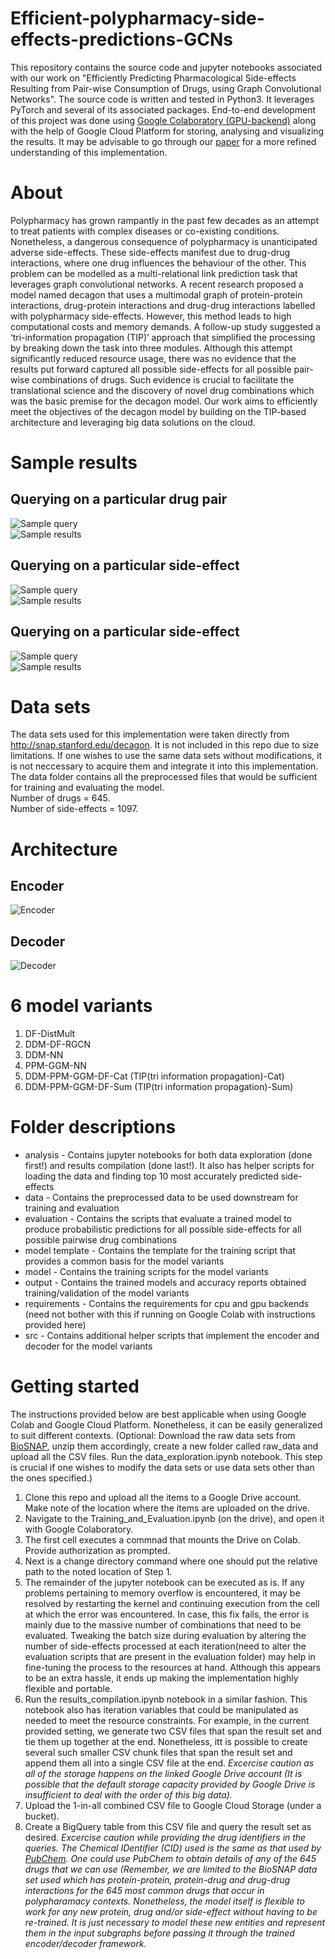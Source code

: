 # Efficient-polypharmacy-side-effects-predictions-GCNs
 This repository contains the source code and jupyter notebooks associated with our work on "Efficiently Predicting Pharmacological Side-effects Resulting from Pair-wise  Consumption of Drugs, using Graph Convolutional Networks". The source code is written and tested in Python3. It leverages PyTorch and several of its associated packages. End-to-end development of this project was done using [Google Colaboratory (GPU-backend)]() along with the help of Google Cloud Platform for storing, analysing and visualizing the results. It may be advisable to go through our [paper]() for a more refined understanding of this implementation.

# About 
 Polypharmacy has grown rampantly in the past few decades as an attempt to treat patients with complex diseases or co-existing conditions. Nonetheless, a dangerous consequence of polypharmacy is unanticipated adverse side-effects. These side-effects manifest due to drug-drug interactions, where one drug influences the behaviour of the other. This problem can be modelled as a multi-relational link prediction task that leverages graph convolutional networks. A recent research proposed a model named decagon that uses a multimodal graph of protein-protein interactions, drug-protein interactions and drug-drug interactions labelled with polypharmacy side-effects. However, this method leads to high computational costs and memory demands. A follow-up study suggested a ‘tri-information propagation (TIP)’ approach that simplified the processing by breaking down the task into three modules. Although this attempt significantly reduced resource usage, there was no evidence that the results put forward captured all possible side-effects for all possible pair-wise combinations of drugs. Such evidence is crucial to facilitate the translational science and the discovery of novel drug combinations which was the basic premise for the decagon model. Our work aims to efficiently meet the objectives of the decagon model by building on the TIP-based architecture and leveraging big data solutions on the cloud. 
 
# Sample results
## Querying on a particular drug pair
![Sample query](/img/sample_query_1.png)  
![Sample results](/img/sample_query_results_1.png)  
## Querying on a particular side-effect 
![Sample query](/img/sample_query_2.png)  
![Sample results](/img/sample_query_results_2.png)  
## Querying on a particular side-effect 
![Sample query](/img/sample_query_3.png)  
![Sample results](/img/sample_query_results_3.png)  

# Data sets
The data sets used for this implementation were taken directly from http://snap.stanford.edu/decagon. It is not included in this repo due to size limitations. If one wishes to use the same data sets without modifications, it is not neccessary to acquire them and integrate it into this implementation. The data folder contains all the preprocessed files that would be sufficient for training and evaluating the model.    
Number of drugs = 645.  
Number of side-effects = 1097.  

# Architecture 
## Encoder 
![Encoder](/img/encoder.png)
## Decoder
![Decoder](/img/decoder.png)

# 6 model variants 
1. DF-DistMult
2. DDM-DF-RGCN
3. DDM-NN
4. PPM-GGM-NN
5. DDM-PPM-GGM-DF-Cat (TIP(tri information propagation)-Cat)
6. DDM-PPM-GGM-DF-Sum (TIP(tri information propagation)-Sum)

# Folder descriptions
* analysis - Contains jupyter notebooks for both data exploration (done first!) and results compilation (done last!). It also has helper scripts for loading the data and finding top 10 most accurately predicted side-effects
* data - Contains the preprocessed data to be used downstream for training and evaluation 
* evaluation - Contains the scripts that evaluate a trained model to produce probabilistic predictions for all possible side-effects for all possible pairwise drug combinations 
* model template - Contains the template for the training script that provides a common basis for the model variants
* model - Contains the training scripts for the model variants 
* output - Contains the trained models and accuracy reports obtained training/validation of the model variants 
* requirements - Contains the requirements for cpu and gpu backends (need not bother with this if running on Google Colab with instructions provided here)
* src - Contains additional helper scripts that implement the encoder and decoder for the model variants

# Getting started 
The instructions provided below are best applicable when using Google Colab and Google Cloud Platform. Nonetheless, it can be easily generalized to suit different contexts.
(Optional: Download the raw data sets from [BioSNAP](), unzip them accordingly, create a new folder called raw_data and upload all the CSV files. Run the data_exploration.ipynb notebook. This step is crucial if one wishes to modify the data sets or use data sets other than the ones specified.)
1. Clone this repo and upload all the items to a Google Drive account. Make note of the location where the items are uploaded on the drive.  
2. Navigate to the Training_and_Evaluation.ipynb (on the drive), and open it with Google Colaboratory.  
3. The first cell executes a commnad that mounts the Drive on Colab. Provide authorization as prompted.  
4. Next is a change directory command where one should put the relative path to the noted location of Step 1.  
5. The remainder of the jupyter notebook can be executed as is. If any problems pertaining to memory overflow is encountered, it may be resolved by restarting the   kernel and continuing execution from the cell at which the error was encountered. In case, this fix fails, the error is mainly due to the massive number of combinations that need to be evaluated. Tweaking the batch size during evaluation by altering the number of side-effects processed at each iteration(need to alter the evaluation scripts that are present in the evaluation folder) may help in fine-tuning the process to the resources at hand. Although this appears to be an extra hassle, it ends up making the implementation highly flexible and portable.
6. Run the results_compilation.ipynb notebook in a similar fashion. This notebook also has iteration variables that could be manipulated as needed to meet the resource constraints.  For example, in the current provided setting, we generate two CSV files that span the result set and tie them up together at the end. Nonetheless, itt is possible to create several such smaller CSV chunk files that span the result set and append them all into a single CSV file at the end.
*Excercise caution as all of the storage happens on the linked Google Drive account (It is possible that the default storage capacity provided by Google Drive is insufficient to deal with the order of this big data).*
7. Upload the 1-in-all combined CSV file to Google Cloud Storage (under a bucket). 
8. Create a BigQuery table from this CSV file and query the result set as desired. 
*Excercise caution while providing the drug identifiers in the queries. The Chemical IDentifier (CID) used is the same as that used by [PubChem](). One could use PubChem to obtain details of any of the 645 drugs that we can use (Remember, we are limited to the BioSNAP data set used which has protein-protein, protein-drug and drug-drug interactions for the 645 most common drugs that occur in polypharamacy contexts. Nonetheless, the model itself is flexible to work for any new protein, drug and/or side-effect without having to be re-trained. It is just necessary to model these new entities and represent them in the input subgraphs before passing it through the trained encoder/decoder framework.*




 
